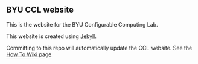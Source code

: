 ## BYU CCL website

This is the website for the BYU Configurable Computing Lab.

This website is created using [Jekyll](https://jekyllrb.com/).

Committing to this repo will automatically update the CCL website.  See the [How To Wiki page](https://github.com/byuccl/byuccl.github.io/wiki/How-To-Make-CCL-Website-Changes)
